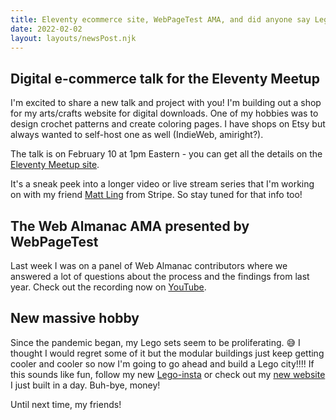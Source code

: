 ```yaml
---
title: Eleventy ecommerce site, WebPageTest AMA, and did anyone say Legos?
date: 2022-02-02
layout: layouts/newsPost.njk
---
```

## Digital e-commerce talk for the Eleventy Meetup

I'm excited to share a new talk and project with you! I'm building out a shop for my arts/crafts website for digital downloads. One of my hobbies was to design crochet patterns and create coloring pages. I have shops on Etsy but always wanted to self-host one as well (IndieWeb, amiright?).

The talk is on February 10 at 1pm Eastern - you can get all the details on the [Eleventy Meetup site](https://11tymeetup.dev/).

It's a sneak peek into a longer video or live stream series that I'm working on with my friend [Matt Ling](https://twitter.com/mattling_dev) from Stripe. So stay tuned for that info too!

## The Web Almanac AMA presented by WebPageTest

Last week I was on a panel of Web Almanac contributors where we answered a lot of questions about the process and the findings from last year. Check out the recording now on [YouTube](https://www.youtube.com/watch?v=vREyU2-M4Eo).

## New massive hobby

Since the pandemic began, my Lego sets seem to be proliferating. :sweat_smile: I thought I would regret some of it but the modular buildings just keep getting cooler and cooler so now I'm going to go ahead and build a Lego city!!!! If this sounds like fun, follow my new [Lego-insta](https://www.instagram.com/siabuildslego/) or check out my [new website](https://siabuildslego.com/) I just built in a day. Buh-bye, money!

Until next time, my friends!
